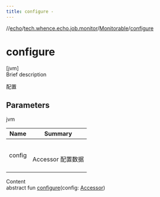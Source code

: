 ```yaml
---
title: configure -
---
```

//[echo](../../index.md)/[tech.whence.echo.job.monitor](../index.md)/[Monitorable](index.md)/[configure](configure.md)



# configure  
[jvm]  
Brief description  


配置



## Parameters  
  
jvm  
  
|  Name|  Summary| 
|---|---|
| config| <br><br>Accessor 配置数据<br><br>
  
  
Content  
abstract fun [configure](configure.md)(config: [Accessor](../../tech.whence.echo.container.accessor/-accessor/index.md))  




